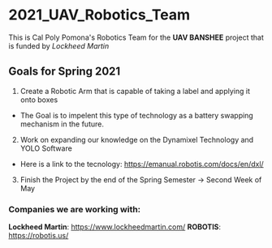 # 2021_UAV_Robotics_Team

This is Cal Poly Pomona's Robotics Team for the **UAV BANSHEE** project that is funded by *Lockheed Martin*

## Goals for Spring 2021 

1. Create a Robotic Arm that is capable of taking a label and applying it onto boxes
  * The Goal is to impelent this type of technology as a battery swapping mechanism in the future. 
2. Work on expanding our knowledge on the Dynamixel Technology and YOLO Software
  * Here is a link to the tecnology: https://emanual.robotis.com/docs/en/dxl/  
3. Finish the Project by the end of the Spring Semester -> Second Week of May


### Companies we are working with: 

**Lockheed Martin**: https://www.lockheedmartin.com/
**ROBOTIS**: https://robotis.us/ 
